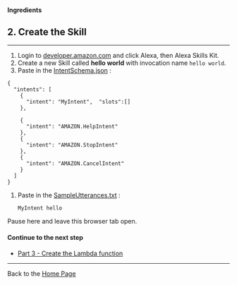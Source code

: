 #### Ingredients
## 2. Create the Skill <a id="title"></a>
<hr />


1. Login to [developer.amazon.com](https://developer.amazon.com) and click Alexa, then Alexa Skills Kit.
1. Create a new Skill called **hello world** with invocation name ```hello world```.
1. Paste in the [IntentSchema.json](./speechAssets/IntentSchema.json) :

```
{
  "intents": [
    {
      "intent": "MyIntent",  "slots":[]
    },

    {
      "intent": "AMAZON.HelpIntent"
    },
    {
      "intent": "AMAZON.StopIntent"
    },
    {
      "intent": "AMAZON.CancelIntent"
    }
  ]
}
```

1. Paste in the [SampleUtterances.txt](speechAssets/SampleUtterances.txt) :
    ```
    MyIntent hello
    ```

Pause here and leave this browser tab open.

#### Continue to the next step

 * [Part 3 - Create the Lambda function](./PAGE3.md#title)


<hr />

Back to the [Home Page](../../README.md#title)
